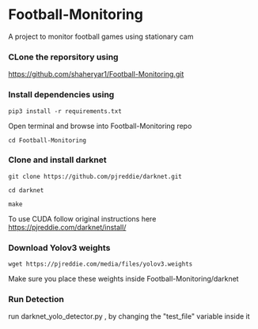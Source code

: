 # Football-Monitoring
A project to monitor football games using stationary cam


### CLone the reporsitory using 
https://github.com/shaheryar1/Football-Monitoring.git

### Install dependencies using 

```pip3 install -r requirements.txt```


Open terminal and browse into Football-Monitoring repo

```cd Football-Monitoring```
### Clone and install darknet

```git clone https://github.com/pjreddie/darknet.git ```

```cd darknet```

```make```

To use CUDA follow original instructions here https://pjreddie.com/darknet/install/

### Download Yolov3 weights
``` wget https://pjreddie.com/media/files/yolov3.weights ```

Make sure you place these weights inside Football-Monitoring/darknet


### Run Detection  
run darknet_yolo_detector.py , by changing the "test_file" variable inside it
